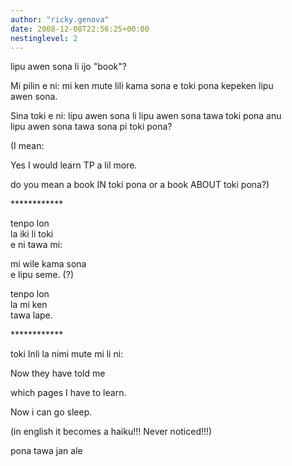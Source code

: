 ```yaml
---
author: "ricky.genova"
date: 2008-12-08T22:56:25+00:00
nestinglevel: 2
---
```

lipu awen sona li ijo "book"?  
  
Mi pilin e ni: mi ken mute lili kama sona e toki pona kepeken lipu  
awen sona.  
  
Sina toki e ni: lipu awen sona li lipu awen sona tawa toki pona anu  
lipu awen sona tawa sona pi toki pona?  
  
(I mean:  
  
Yes I would learn TP a lil more.  
  
do you mean a book IN toki pona or a book ABOUT toki pona?)  
  
  
\*\*\*\*\*\*\*\*\*\*\*\*  
  
tenpo lon  
la iki li toki  
e ni tawa mi:  
  
mi wile kama sona  
e lipu seme. (?)  
  
tenpo lon  
la mi ken  
tawa lape.  
  
\*\*\*\*\*\*\*\*\*\*\*\*  
  
toki Inli la nimi mute mi li ni:  
  
  
Now they have told me  
  
which pages I have to learn.  
  
Now i can go sleep.  
  
  
(in english it becomes a haiku!!! Never noticed!!!)  
  
  
pona tawa jan ale